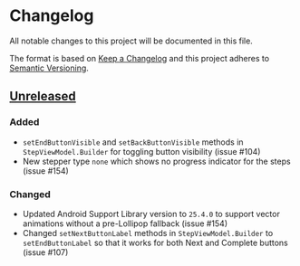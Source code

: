 # Changelog
All notable changes to this project will be documented in this file.

The format is based on [Keep a Changelog](http://keepachangelog.com/en/1.0.0/)
and this project adheres to [Semantic Versioning](http://semver.org/spec/v2.0.0.html).

## [Unreleased]
### Added
- `setEndButtonVisible` and `setBackButtonVisible` methods in `StepViewModel.Builder` for toggling button visibility (issue #104)
- New stepper type `none` which shows no progress indicator for the steps (issue #154)

### Changed
- Updated Android Support Library version to `25.4.0` to support vector animations without a pre-Lollipop fallback (issue #154)
- Changed `setNextButtonLabel` methods in `StepViewModel.Builder` to `setEndButtonLabel` so that it works for both Next and Complete buttons (issue #107)

[Unreleased]: https://github.com/stepstone-tech/android-material-stepper/compare/v3.3.0...develop

